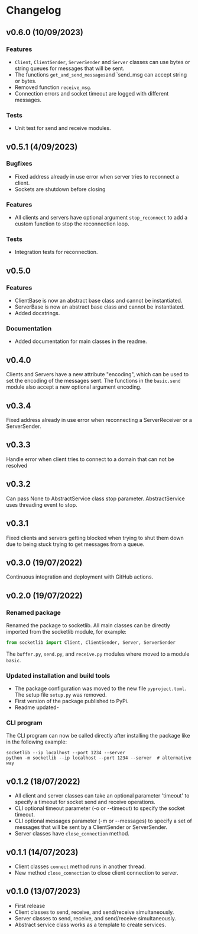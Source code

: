 # Changelog

## v0.6.0 (10/09/2023)

### Features
- `Client`, `ClientSender`, `ServerSender` and `Server` classes can use bytes or string queues for messages
that will be sent.
- The functions `get_and_send_messages`and `send_msg can accept string or bytes.
- Removed function `receive_msg`.
- Connection errors and socket timeout are logged with different messages.

### Tests
- Unit test for send and receive modules.

## v0.5.1 (4/09/2023)

### Bugfixes
- Fixed address already in use error when server tries to reconnect a client.
- Sockets are shutdown before closing

### Features
- All clients and servers have optional argument `stop_reconnect` to add
a custom function to stop the reconnection loop.

### Tests
- Integration tests for reconnection.

## v0.5.0

### Features
- ClientBase is now an abstract base class and cannot be instantiated.
- ServerBase is now an abstract base class and cannot be instantiated.
- Added docstrings.

### Documentation
- Added documentation for main classes in the readme.

## v0.4.0

Clients and Servers have a new attribute "encoding", which can be used to
set the encoding of the messages sent. The functions in the `basic.send` module
also accept a new optional argument encoding.

## v0.3.4
Fixed address already in use error when reconnecting a ServerReceiver or a ServerSender.

## v0.3.3
Handle error when client tries to connect to a domain that can not be resolved

## v0.3.2
Can pass None to AbstractService class stop parameter. AbstractService
uses threading event to stop.

## v0.3.1

Fixed clients and servers getting blocked when trying to shut them down due
to being stuck trying to get messages from a queue.

## v0.3.0 (19/07/2022)

Continuous integration and deployment with GitHub actions.

## v0.2.0 (19/07/2022)

### Renamed package
Renamed the package to socketlib. All main classes can be directly imported from
the socketlib module, for example:

```python
from socketlib import Client, ClientSender, Server, ServerSender
```

The `buffer.py`, `send.py`, and `receive.py` modules where moved to a
module `basic`.

### Updated installation and build tools

- The package configuration was moved to the new file `pyproject.toml`. The setup file
`setup.py` was removed.
- First version of the package published to PyPi.
- Readme updated-

### CLI program

The CLI program can now be called directly after installing the package like in 
the following example:

```shell
socketlib --ip localhost --port 1234 --server
python -m socketlib --ip localhost --port 1234 --server  # alternative way
```

## v0.1.2 (18/07/2022)
- All client and server classes can take an optional parameter 'timeout' to specify a timeout for
socket send and receive operations.
- CLI optional timeout parameter (-o or --timeout) to specify the socket timeout.
- CLI optional messages parameter (-m or --messages) to specify a set of messages
that will be sent by a ClientSender or ServerSender.
- Server classes have `close_connection` method.

## v0.1.1 (14/07/2023)
- Client classes `connect` method runs in another thread.
- New method `close_connection` to close client connection to server.

## v0.1.0 (13/07/2023)

- First release
- Client classes to send, receive, and send/receive simultaneously.
- Server classes to send, receive, and send/receive simultaneously.
- Abstract service class works as a template to create services.